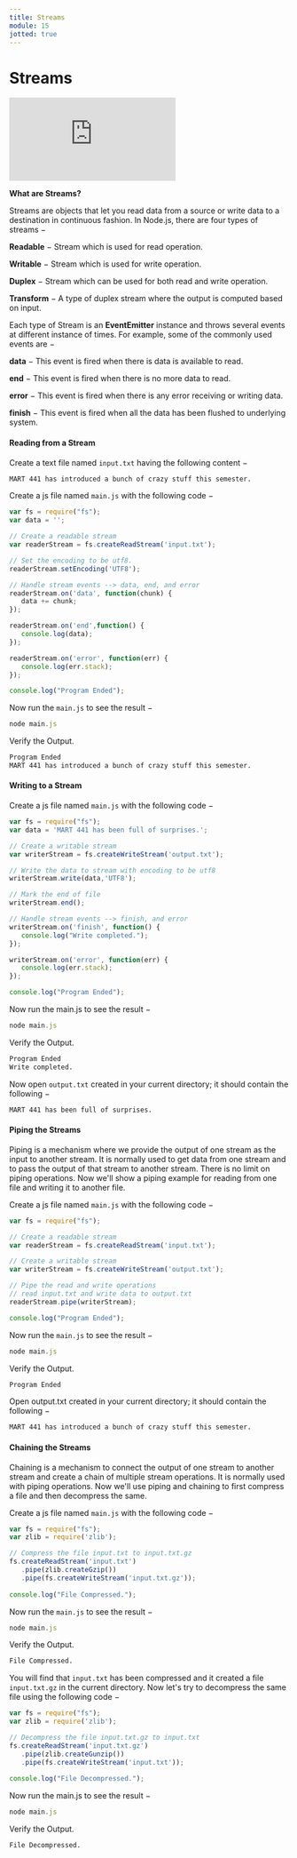 ```yaml
---
title: Streams
module: 15
jotted: true
---
```


# Streams

<div class="embed-responsive embed-responsive-16by9"><iframe class="embed-responsive-item" src="https://www.youtube.com/embed/u0db8-lU2XU" frameborder="0" allowfullscreen></iframe></div>

**What are Streams?**

Streams are objects that let you read data from a source or write data to a destination in continuous fashion. In Node.js, there are four types of streams −

**Readable** − Stream which is used for read operation.

**Writable** − Stream which is used for write operation.

**Duplex** − Stream which can be used for both read and write operation.

**Transform** − A type of duplex stream where the output is computed based on input.

Each type of Stream is an **EventEmitter** instance and throws several events at different instance of times. For example, some of the commonly used events are −

**data** − This event is fired when there is data is available to read.

**end** − This event is fired when there is no more data to read.

**error** − This event is fired when there is any error receiving or writing data.

**finish** − This event is fired when all the data has been flushed to underlying system.

#### Reading from a Stream

Create a text file named `input.txt` having the following content −

```html
MART 441 has introduced a bunch of crazy stuff this semester.
```

Create a js file named `main.js` with the following code −

```js
var fs = require("fs");
var data = '';

// Create a readable stream
var readerStream = fs.createReadStream('input.txt');

// Set the encoding to be utf8. 
readerStream.setEncoding('UTF8');

// Handle stream events --> data, end, and error
readerStream.on('data', function(chunk) {
   data += chunk;
});

readerStream.on('end',function() {
   console.log(data);
});

readerStream.on('error', function(err) {
   console.log(err.stack);
});

console.log("Program Ended");
```

Now run the `main.js` to see the result −

```js
node main.js
```

Verify the Output.

```html
Program Ended
MART 441 has introduced a bunch of crazy stuff this semester.
```

#### Writing to a Stream

Create a js file named `main.js` with the following code −

```js
var fs = require("fs");
var data = 'MART 441 has been full of surprises.';

// Create a writable stream
var writerStream = fs.createWriteStream('output.txt');

// Write the data to stream with encoding to be utf8
writerStream.write(data,'UTF8');

// Mark the end of file
writerStream.end();

// Handle stream events --> finish, and error
writerStream.on('finish', function() {
   console.log("Write completed.");
});

writerStream.on('error', function(err) {
   console.log(err.stack);
});

console.log("Program Ended");
```

Now run the main.js to see the result −

```js
node main.js
```

Verify the Output.

```html
Program Ended
Write completed.
```

Now open `output.txt` created in your current directory; it should contain the following −

```html
MART 441 has been full of surprises.
```

#### Piping the Streams

Piping is a mechanism where we provide the output of one stream as the input to another stream. It is normally used to get data from one stream and to pass the output of that stream to another stream. There is no limit on piping operations. Now we'll show a piping example for reading from one file and writing it to another file.

Create a js file named `main.js` with the following code −

```js
var fs = require("fs");

// Create a readable stream
var readerStream = fs.createReadStream('input.txt');

// Create a writable stream
var writerStream = fs.createWriteStream('output.txt');

// Pipe the read and write operations
// read input.txt and write data to output.txt
readerStream.pipe(writerStream);

console.log("Program Ended");
```

Now run the `main.js` to see the result −

```js
node main.js
```

Verify the Output.

```html
Program Ended
```

Open output.txt created in your current directory; it should contain the following −

```html
MART 441 has introduced a bunch of crazy stuff this semester.
```

#### Chaining the Streams

Chaining is a mechanism to connect the output of one stream to another stream and create a chain of multiple stream operations. It is normally used with piping operations. Now we'll use piping and chaining to first compress a file and then decompress the same.

Create a js file named `main.js` with the following code −

```js
var fs = require("fs");
var zlib = require('zlib');

// Compress the file input.txt to input.txt.gz
fs.createReadStream('input.txt')
   .pipe(zlib.createGzip())
   .pipe(fs.createWriteStream('input.txt.gz'));
  
console.log("File Compressed.");
```

Now run the `main.js` to see the result −

```js
node main.js
```

Verify the Output.

```html
File Compressed.
```

You will find that `input.txt` has been compressed and it created a file `input.txt.gz` in the current directory. Now let's try to decompress the same file using the following code −

```js
var fs = require("fs");
var zlib = require('zlib');

// Decompress the file input.txt.gz to input.txt
fs.createReadStream('input.txt.gz')
   .pipe(zlib.createGunzip())
   .pipe(fs.createWriteStream('input.txt'));
  
console.log("File Decompressed.");
```

Now run the main.js to see the result −

```js
node main.js
```

Verify the Output.

```html
File Decompressed.
```